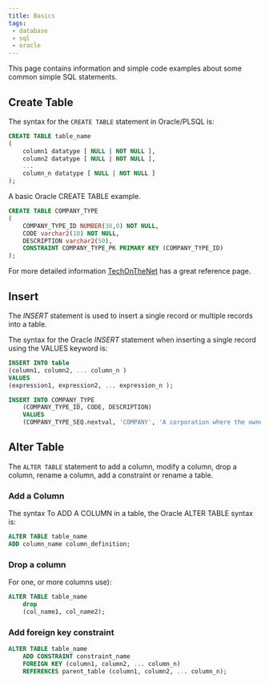 ```yaml
---
title: Basics
tags:
 - database
 - sql
 - oracle
---
```


This page contains information and simple code examples about some common simple SQL statements.

## Create Table

The syntax for the `CREATE TABLE` statement in Oracle/PLSQL is:

```sql
CREATE TABLE table_name
( 
    column1 datatype [ NULL | NOT NULL ],
    column2 datatype [ NULL | NOT NULL ],
    ...
    column_n datatype [ NULL | NOT NULL ]
);
```

A basic Oracle CREATE TABLE example.

```sql
CREATE TABLE COMPANY_TYPE
( 
    COMPANY_TYPE_ID NUMBER(38,0) NOT NULL,
    CODE varchar2(10) NOT NULL,
    DESCRIPTION varchar2(50),
    CONSTRAINT COMPANY_TYPE_PK PRIMARY KEY (COMPANY_TYPE_ID)
);
```

For more detailed information [TechOnTheNet](https://www.techonthenet.com/oracle/tables/create_table.php) has a great reference page.

## Insert

The *INSERT* statement is used to insert a single record or multiple records into a table.

The syntax for the Oracle *INSERT* statement when inserting a single record using the VALUES keyword is:

```sql
INSERT INTO table
(column1, column2, ... column_n )
VALUES
(expression1, expression2, ... expression_n );
```

```sql
INSERT INTO COMPANY_TYPE
    (COMPANY_TYPE_ID, CODE, DESCRIPTION)
    VALUES
    (COMPANY_TYPE_SEQ.nextval, 'COMPANY', 'A corporation where the ownership is divided into shares');
```

## Alter Table

The `ALTER TABLE` statement to add a column, modify a column, drop a column, rename a column, add a constraint or rename a table.

### Add a Column

The syntax To ADD A COLUMN in a table, the Oracle ALTER TABLE syntax is:

```sql
ALTER TABLE table_name
ADD column_name column_definition;
```

### Drop a column

For one, or more columns use):
```sql
ALTER TABLE table_name
    drop
    (col_name1, col_name2);
```

### Add foreign key constraint

```sql
ALTER TABLE table_name
    ADD CONSTRAINT constraint_name
    FOREIGN KEY (column1, column2, ... column_n)
    REFERENCES parent_table (column1, column2, ... column_n);
```
